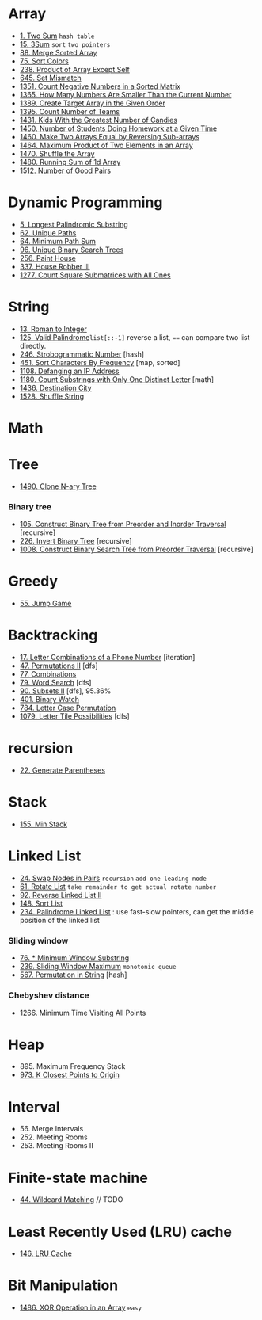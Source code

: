 # Array
* [1\. Two Sum](problems/two_sum.py) `hash table`
* [15\. 3Sum](problems/3_sum.py) `sort` `two pointers`
* [88\. Merge Sorted Array](problems/merge_sorted_array.py)
* [75\. Sort Colors](problems/sort_colors.py)
* [238\. Product of Array Except Self](problems/product_of_array_except_self.py)
* [645\. Set Mismatch](problems/set_mismatch.py)
* [1351\. Count Negative Numbers in a Sorted Matrix](problems/count_negative_numbers_in_a_sorted_matrix.py)
* [1365\. How Many Numbers Are Smaller Than the Current Number](problems/how_many_numbers_are_smaller_than_the_current_number.py)
* [1389\. Create Target Array in the Given Order](problems/create_target_array_in_the_given_order.py)
* [1395\. Count Number of Teams](problems/count_number_of_teams.py)
* [1431\. Kids With the Greatest Number of Candies](problems/kids_with_the_greatest_number_of_candies.py)
* [1450\. Number of Students Doing Homework at a Given Time](problems/number_of_students_doing_homework_at_a_given_time.py)
* [1460\. Make Two Arrays Equal by Reversing Sub-arrays](problems/make_two_arrays_equal_by_reversing_sub-arrays.py)
* [1464\. Maximum Product of Two Elements in an Array](problems/maximum_product_of_two_elements_in_an_array.py)
* [1470\. Shuffle the Array](problems/shuffle_the_array.py)
* [1480\. Running Sum of 1d Array](problems/running_sum_of_1d_array.py)
* [1512\. Number of Good Pairs](problems/number_of_good_pairs.py)

# Dynamic Programming
* [5\. Longest Palindromic Substring](problems/longest_palindromic_substring.py)
* [62\. Unique Paths](problems/unique_paths.py)
* [64\. Minimum Path Sum](problems/minimum_path_sum.py)
* [96\. Unique Binary Search Trees](problems/unique_binary_search_trees.py)
* [256\. Paint House](problems/paint_house.py)
* [337\. House Robber III](problems/house_robber_III.py)
* [1277\. Count Square Submatrices with All Ones](problems/count_square_submatrices_with_all_ones.py)

# String
* [13\. Roman to Integer](problems/roman_to_integer.py)
* [125\. Valid Palindrome](problems/valid_palindrome.py)`list[::-1]` reverse a list, `==` can compare two list directly.
* [246\. Strobogrammatic Number](problems/strobogrammatic_number.py) [hash]
* [451\. Sort Characters By Frequency](problems/sort_characters_by_frequency.py) [map, sorted]
* [1108\. Defanging an IP Address](problems/defanging_an_ip_address.py)
* [1180\. Count Substrings with Only One Distinct Letter](problems/count_substrings_with_only_one_distinct_letter.py) [math]
* [1436\. Destination City](problems/destination_city.py)
* [1528\. Shuffle String](problems/shuffle_string.py)

# Math

# Tree
* [1490\. Clone N-ary Tree](problems/clone_N-ary_tree.py)
### Binary tree
* [105\. Construct Binary Tree from Preorder and Inorder Traversal](problems/construct_binary_tree_from_preorder_and_inorder_traversal.py) [recursive]
* [226\. Invert Binary Tree](problems/invert_binary_tree.py) [recursive]
* [1008\. Construct Binary Search Tree from Preorder Traversal](problems/construct_binary_search_tree_from_preorder_traversal.py) [recursive]

# Greedy
* [55\. Jump Game](problems/jump_game.py)

# Backtracking
* [17\. Letter Combinations of a Phone Number](problems/letter_combinations_of_a_phone_number.py) [iteration]
* [47\. Permutations II](problems/permutations_II.py) [dfs]
* [77\. Combinations](problems/combinations.py)
* [79\. Word Search](problems/work_search.py) [dfs]
* [90\. Subsets II](problems/subsets_II.py) [dfs], 95.36%
* [401\. Binary Watch](problems/binary_watch.py)
* [784\. Letter Case Permutation](problems/letter_case_permutation.py)
* [1079\. Letter Tile Possibilities](problems/letter_tile_possibilities.py)  [dfs]

# recursion
* [22\. Generate Parentheses](problems/generate_parentheses.py)

# Stack
* [155\. Min Stack](problems/min_stack.py)

# Linked List
* [24\. Swap Nodes in Pairs](problems/swap_nodes_in_pairs.py) `recursion` `add one leading node`
* [61\. Rotate List](problems/rotate_list.py) `take remainder to get actual rotate number`
* [92\. Reverse Linked List II](problems/reverse_linked_list_II.py)
* [148\. Sort List](problems/sort_list.py)
* [234\. Palindrome Linked List](problems/palindrome_linked_list.py) : use fast-slow pointers, can get the middle position of the linked list

### Sliding window
* [76\. * Minimum Window Substring](problems/minimum_window_substring.py) 
* [239\. Sliding Window Maximum](problems/sliding_window_maximum.py) `monotonic queue` 
* [567\. Permutation in String](problems/permutation_in_string.py) [hash]

### Chebyshev distance
* 1266\. Minimum Time Visiting All Points

# Heap
* 895\. Maximum Frequency Stack
* [973\. K Closest Points to Origin](problems/K_Closest_points_to_origin.py)

# Interval
* 56\. Merge Intervals
* 252\. Meeting Rooms
* 253\. Meeting Rooms II

# Finite-state machine
* [44\. Wildcard Matching](problems/wildcard_matching.py) // TODO

# Least Recently Used (LRU) cache
* [146\. LRU Cache](problems/LRU_cache.py)

# Bit Manipulation
* [1486\. XOR Operation in an Array](problems/XOR_operation_in_a_array.py) `easy`
